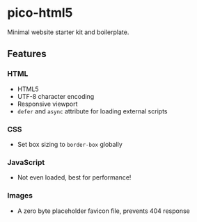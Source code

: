 # pico-html5

Minimal website starter kit and boilerplate.

## Features

### HTML

- HTML5
- UTF-8 character encoding
- Responsive viewport
- `defer` and `async` attribute for loading external scripts

### CSS

- Set box sizing to `border-box` globally

### JavaScript

- Not even loaded, best for performance!

### Images

- A zero byte placeholder favicon file, prevents 404 response
